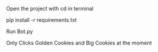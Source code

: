 Open the project with cd in terminal

pip install -r requirements.txt

Run Bot.py

Only Clicks Golden Cookies and Big Cookies at the moment
